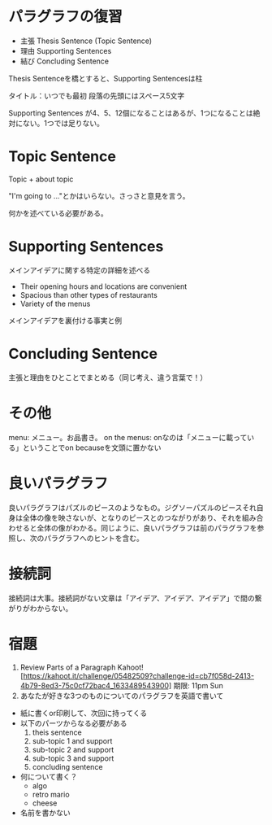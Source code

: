 # パラグラフの復習

- 主張 Thesis Sentence (Topic Sentence)
- 理由 Supporting Sentences
- 結び Concluding Sentence

Thesis Sentenceを橋とすると、Supporting Sentencesは柱

タイトル：いつでも最初
段落の先頭にはスペース5文字

Supporting Sentences が4、5、12個になることはあるが、1つになることは絶対にない。1つでは足りない。

# Topic Sentence
Topic + about topic

"I'm going to ..."とかはいらない。さっさと意見を言う。

何かを述べている必要がある。

# Supporting Sentences
メインアイデアに関する特定の詳細を述べる

- Their opening hours and locations are convenient
- Spacious than other types of restaurants
- Variety of the menus

メインアイデアを裏付ける事実と例

# Concluding Sentence
主張と理由をひとことでまとめる（同じ考え、違う言葉で！）

# その他
menu: メニュー。お品書き。
on the menus: onなのは「メニューに載っている」ということでon
becauseを文頭に置かない

# 良いパラグラフ
良いパラグラフはパズルのピースのようなもの。ジグソーパズルのピースそれ自身は全体の像を映さないが、となりのピースとのつながりがあり、それを組み合わせると全体の像がわかる。同じように、良いパラグラフは前のパラグラフを参照し、次のパラグラフへのヒントを含む。

# 接続詞
接続詞は大事。接続詞がない文章は「アイデア、アイデア、アイデア」で間の繋がりがわからない。

# 宿題
1. Review Parts of a Paragraph  Kahoot! [https://kahoot.it/challenge/05482509?challenge-id=cb7f058d-2413-4b79-8ed3-75c0cf72bac4_1633489543900] 期限: 11pm Sun
2. あなたが好きな3つのものについてのパラグラフを英語で書いて
  - 紙に書くor印刷して、次回に持ってくる
  - 以下のパーツからなる必要がある
    1. theis sentence
    2. sub-topic 1 and support
    3. sub-topic 2 and support
    4. sub-topic 3 and support
    5. concluding sentence
  - 何について書く？
    - algo
    - retro mario
    - cheese
  - 名前を書かない